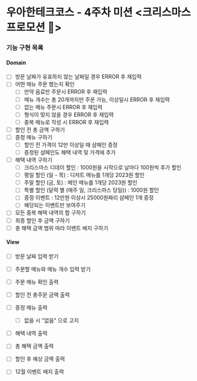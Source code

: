 # 우아한테크코스 - 4주차 미션 <크리스마스 프로모션 🎄>

### 기능 구현 목록

#### Domain

- [ ] 방문 날짜가 유효하지 않는 날짜일 경우 ERROR 후 재입력
- [ ] 어떤 메뉴 주문 했는지 확인
  - [ ] 만약 음료만 주문시 ERROR 후 재입력
  - [ ] 메뉴 개수는 총 20개까지만 주문 가능, 이상일시 ERROR 후 재입력
  - [ ] 없는 메뉴 주문시 ERROR 후 재입력
  - [ ] 형식이 맞지 않을 경우 ERROR 후 재입력
  - [ ] 중복 메뉴로 작성 시 ERROR 후 재입력
- [ ] 할인 전 총 금액 구하기
- [ ] 증정 메뉴 구하기
  - [ ] 할인 전 가격이 12만 이상일 때 샴페인 증정
  - [ ] 증정된 샴페인도 해택 내역 및 가격에 추가
- [ ] 해택 내역 구하기
  - [ ] 크리스마스 디데이 할인 : 1000원을 시작으로 날마다 100원씩 추가 할인
  - [ ] 평일 할인 (일 - 목) : 디저트 메뉴를 1개당 2023원 할인
  - [ ] 주말 할인 (금, 토) : 메인 메뉴를 1개당 2023원 할인
  - [ ] 특별 할인 (달력 별 (매주 일, 크리스마스 당일)) : 1000원 할인
  - [ ] 증정 이벤트 : 12만원 이상시 25000원짜리 샴페인 1개 증정
  - [ ] 해당되는 이벤트만 보여주기
- [ ] 모든 중복 해택 내역의 합 구하기
- [ ] 최종 할인 후 금액 구하기
- [ ] 총 해택 금액 범위 따라 이벤트 배지 구하기

#### View

- [ ] 방문 날짜 입력 받기
- [ ] 주문할 메뉴와 메뉴 개수 입력 받기

- [ ] 주문 메뉴 확인 출력
- [ ] 할인 전 총주문 금액 출력
- [ ] 증정 메뉴 출력
  - [ ] 없을 시 "없음" 으로 고지
- [ ] 해택 내역 출력
- [ ] 총 해택 금액 출력
- [ ] 할인 후 예상 금액 출력
- [ ] 12월 이벤트 배지 출력
